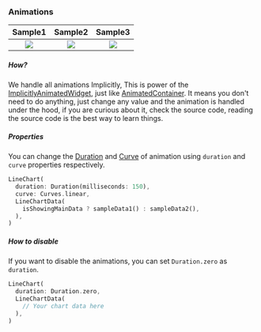 ### Animations
|Sample1	|Sample2		|Sample3		|
|:------------:|:------------:|:-------------:|
|	[![](https://github.com/imaNNeo/fl_chart/raw/main/repo_files/images/line_chart/line_chart_sample_1_anim.gif)](https://github.com/imaNNeo/fl_chart/blob/main/repo_files/documentations/line_chart.md#sample-1-source-code)   |	[![](https://github.com/imaNNeo/fl_chart/raw/main/repo_files/images/line_chart/line_chart_sample_2_anim.gif)](https://github.com/imaNNeo/fl_chart/blob/main/repo_files/documentations/line_chart.md#sample-2-source-code) | [![](https://github.com/imaNNeo/fl_chart/raw/main/repo_files/images/bar_chart/bar_chart_sample_1_anim.gif)](https://github.com/imaNNeo/fl_chart/blob/main/repo_files/documentations/bar_chart.md#sample-1-source-code) |

##### How?
We handle all animations Implicitly, This is power of the [ImplicitlyAnimatedWidget](https://api.flutter.dev/flutter/widgets/ImplicitlyAnimatedWidget-class.html), just like [AnimatedContainer](https://api.flutter.dev/flutter/widgets/AnimatedContainer-class.html). It means you don't need to do anything, just change any value and the animation is handled under the hood, if you are curious about it, check the source code, reading the source code is the best way to learn things.


##### Properties
You can change the [Duration](https://api.flutter.dev/flutter/dart-core/Duration-class.html) and [Curve](https://api.flutter.dev/flutter/animation/Curves-class.html) of animation using `duration` and `curve` properties respectively.

```dart
LineChart(
  duration: Duration(milliseconds: 150),
  curve: Curves.linear,
  LineChartData(
    isShowingMainData ? sampleData1() : sampleData2(),
  ),
)
```

##### How to disable

If you want to disable the animations, you can set `Duration.zero` as `duration`.
```dart 
LineChart(
  duration: Duration.zero,
  LineChartData(
    // Your chart data here
  ),
)

